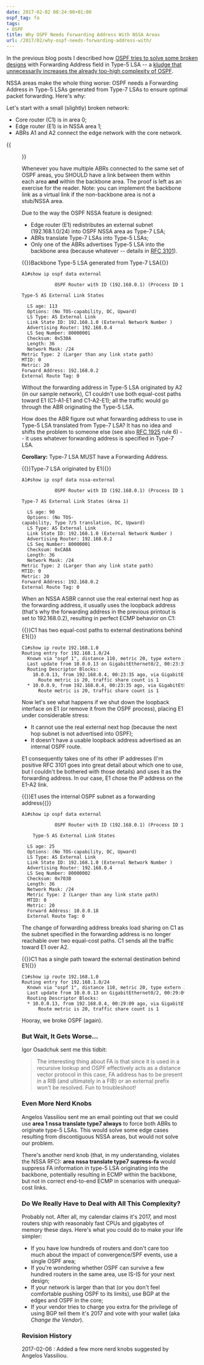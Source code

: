 ```yaml
---
date: 2017-02-02 08:24:00+01:00
ospf_tag: fa
tags:
- OSPF
title: Why OSPF Needs Forwarding Address With NSSA Areas
url: /2017/02/why-ospf-needs-forwarding-address-with/
---
```

In the previous blog posts I described how [OSPF tries to solve some broken designs](/2017/01/ospf-forwarding-address-yet-another/) with Forwarding Address field in Type-5 LSA -- a [kludge that unnecessarily increases the already too-high complexity of OSPF](/2017/01/ospf-forwarding-address-yak-take-2/).

NSSA areas make the whole thing worse: OSPF needs a Forwarding Address in Type-5 LSAs generated from Type-7 LSAs to ensure optimal packet forwarding. Here's why:
<!--more-->
Let's start with a small (slightly) broken network:

-   Core router (C1) is in area 0;
-   Edge router (E1) is in NSSA area 1;
-   ABRs A1 and A2 connect the edge network with the core network.

{{<figure src="/2017/02/s500-OSPF_NSSA_1.png">}}

Whenever you have multiple ABRs connected to the same set of OSPF areas, you SHOULD have a link between them within each area **and** within the backbone area. The proof is left as an exercise for the reader. Note: you can implement the backbone link as a virtual link if the non-backbone area is not a stub/NSSA area.

Due to the way the OSPF NSSA feature is designed:

-   Edge router (E1) redistributes an external subnet (192.168.1.0/24) into OSPF NSSA area as Type-7 LSA;
-   ABRs translate Type-7 LSAs into Type-5 LSAs;
-   Only one of the ABRs advertises Type-5 LSA into the backbone area (because whatever -- details in [RFC 3101](https://tools.ietf.org/html/rfc3101)).

{{<cc>}}Backbone Type-5 LSA generated from Type-7 LSA{{</cc>}}
``` code
A1#show ip ospf data external

            OSPF Router with ID (192.168.0.1) (Process ID 1)

Type-5 AS External Link States

  LS age: 113
  Options: (No TOS-capability, DC, Upward)
  LS Type: AS External Link
  Link State ID: 192.168.1.0 (External Network Number )
  Advertising Router: 192.168.0.4
  LS Seq Number: 80000001
  Checksum: 0x530A
  Length: 36
  Network Mask: /24
Metric Type: 2 (Larger than any link state path)
MTID: 0
Metric: 20
Forward Address: 192.168.0.2
External Route Tag: 0
```

Without the forwarding address in Type-5 LSA originated by A2 (in our sample network), C1 couldn't use both equal-cost paths toward E1 (C1-A1-E1 and C1-A2-E1); all the traffic would go through the ABR originating the Type-5 LSA.

How does the ABR figure out what forwarding address to use in Type-5 LSA translated from Type-7 LSA? It has no idea and shifts the problem to someone else (see also [RFC 1925](https://tools.ietf.org/html/rfc1925) rule 6) -- it uses whatever forwarding address is specified in Type-7 LSA.

**Corollary:** Type-7 LSA MUST have a Forwarding Address.

{{<cc>}}Type-7 LSA originated by E1{{</cc>}}
``` code
A1#show ip ospf data nssa-external

            OSPF Router with ID (192.168.0.1) (Process ID 1)

Type-7 AS External Link States (Area 1)

  LS age: 90
  Options: (No TOS-capability, Type 7/5 translation, DC, Upward)
  LS Type: AS External Link
  Link State ID: 192.168.1.0 (External Network Number )
  Advertising Router: 192.168.0.2
  LS Seq Number: 80000001
  Checksum: 0xCA8A
  Length: 36
  Network Mask: /24
Metric Type: 2 (Larger than any link state path)
MTID: 0
Metric: 20
Forward Address: 192.168.0.2
External Route Tag: 0
```

When an NSSA ASBR cannot use the real external next hop as the forwarding address, it usually uses the loopback address (that's why the forwarding address in the previous printout is set to 192.168.0.2), resulting in perfect ECMP behavior on C1:

{{<cc>}}C1 has two equal-cost paths to external destinations behind E1{{</cc>}}
``` code
C1#show ip route 192.168.1.0
Routing entry for 192.168.1.0/24
  Known via "ospf 1", distance 110, metric 20, type extern 2, forward metric 3
  Last update from 10.0.0.13 on GigabitEthernet0/2, 00:23:35 ago
  Routing Descriptor Blocks:
    10.0.0.13, from 192.168.0.4, 00:23:35 ago, via GigabitEthernet0/2
      Route metric is 20, traffic share count is 1
  * 10.0.0.9, from 192.168.0.4, 00:23:35 ago, via GigabitEthernet0/1
      Route metric is 20, traffic share count is 1
```

Now let's see what happens if we shut down the loopback interface on E1 (or remove it from the OSPF process), placing E1 under considerable stress:

-   It cannot use the real external next hop (because the next hop subnet is not advertised into OSPF);
-   It doesn't have a usable loopback address advertised as an internal OSPF route.

E1 consequently takes one of its other IP addresses (I'm positive RFC 3101 goes into great detail about which one to use, but I couldn't be bothered with those details) and uses it as the forwarding address. In our case, E1 chose the IP address on the E1-A2 link.

{{<cc>}}E1 uses the internal OSPF subnet as a forwarding address{{</cc>}}
``` code
A1#show ip ospf data external

            OSPF Router with ID (192.168.0.1) (Process ID 1)

    Type-5 AS External Link States

  LS age: 25
  Options: (No TOS-capability, DC, Upward)
  LS Type: AS External Link
  Link State ID: 192.168.1.0 (External Network Number )
  Advertising Router: 192.168.0.4
  LS Seq Number: 80000002
  Checksum: 0x703B
  Length: 36
  Network Mask: /24
  Metric Type: 2 (Larger than any link state path)
  MTID: 0
  Metric: 20
  Forward Address: 10.0.0.18
  External Route Tag: 0
```

The change of forwarding address breaks load sharing on C1 as the subnet specified in the forwarding address is no longer reachable over two equal-cost paths. C1 sends all the traffic toward E1 over A2.

{{<cc>}}C1 has a single path toward the external destination behind E1{{</cc>}}
``` code
C1#show ip route 192.168.1.0
Routing entry for 192.168.1.0/24
  Known via "ospf 1", distance 110, metric 20, type extern 2, forward metric 2
  Last update from 10.0.0.13 on GigabitEthernet0/2, 00:29:09 ago
  Routing Descriptor Blocks:
  * 10.0.0.13, from 192.168.0.4, 00:29:09 ago, via GigabitEthernet0/2
      Route metric is 20, traffic share count is 1
```

Hooray, we broke OSPF (again).

### But Wait, It Gets Worse...

Igor Osadchuk sent me this tidbit:

> The interesting thing about FA is that since it is used in a recursive lookup and OSPF effectively acts as a distance vector protocol in this case, FA address has to be present in a RIB (and ultimately in a FIB) or an external prefix won\'t be resolved. Fun to troubleshoot!

### Even More Nerd Knobs

Angelos Vassiliou sent me an email pointing out that we could use **area 1 nssa translate type7 always** to force both ABRs to originate type-5 LSAs. This would solve some edge cases resulting from discontiguous NSSA areas, but would not solve our problem.

There's another nerd knob (that, in my understanding, violates the NSSA RFC): **area nssa translate type7 supress-fa** would suppress FA information in type-5 LSA originating into the backbone, potentially resulting in ECMP within the backbone, but not in correct end-to-end ECMP in scenarios with unequal-cost links.

### Do We Really Have to Deal with All This Complexity?

Probably not. After all, my calendar claims it's 2017, and most routers ship with reasonably fast CPUs and gigabytes of memory these days. Here's what you could do to make your life simpler:

-   If you have low hundreds of routers and don't care too much about the impact of convergence/SPF events, use a single OSPF area;
-   If you're wondering whether OSPF can survive a few hundred routers in the same area, use IS-IS for your next design;
-   If your network is larger than that (or you don't feel comfortable pushing OSPF to its limits), use BGP at the edges and OSPF in the core;
-   If your vendor tries to charge you extra for the privilege of using BGP tell them it's 2017 and vote with your wallet (aka *Change the Vendor*).

### Revision History

2017-02-06
: Added a few more nerd knobs suggested by Angelos Vassiliou.

